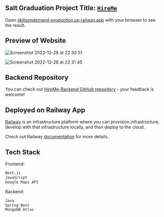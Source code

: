 ## Salt Graduation Project Title: [`HireMe`](https://skillsondemand-production.up.railway.app/gallery?location=Stockholm,%20Sweden&service=)

Open [skillsondemand-production.up.railway.app](skillsondemand-production.up.railway.app) with your browser to see the result.

## Preview of Website

![Screenshot 2022-12-28 at 22 30 51](https://user-images.githubusercontent.com/52775977/209874406-f23519a2-2ab2-47bd-9c73-c7e7d02bb89d.png) 

![Screenshot 2022-12-28 at 22 31 45](https://user-images.githubusercontent.com/52775977/209874410-d6747806-8f07-4775-933f-9b294222a11e.png)

## Backend Repository

You can check out [HireMe-Backend GitHub repository](https://github.com/omgshalihin/skillsondemand_backend/) - your feedback is welcome!

## Deployed on Railway App

[Railway](https://railway.app/) is an infrastructure platform where you can provision infrastructure, develop with that infrastructure locally, and then deploy to the cloud.

Check out Railway [documentation](https://docs.railway.app/) for more details.

## Tech Stack

Frontend:

```bash
Next.js
JavaScript
Google Maps API
```

Backend:

```bash
Java
Spring Boot
MongoDB Atlas
```
